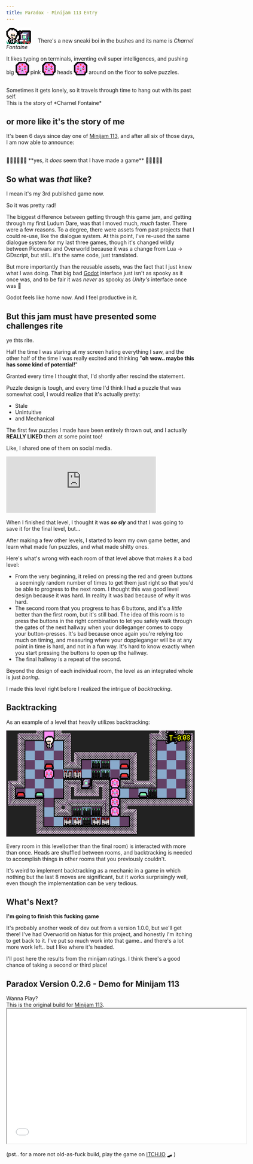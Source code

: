 ```yaml
---
title: Paradox - Minijam 113 Entry
---
```


<img src="/images/footer-paradox.gif" style="vertical-align: bottom; margin-right: 1em;" /> There's a new sneaki boi in the bushes and its name is *Charnel Fontaine*


It likes typing on terminals, inventing evil super intelligences, and pushing big <img src="/images/post-content/paradox-head.png" style="vertical-align: bottom;"/> pink <img src="/images/post-content/paradox-head.png" style="vertical-align: bottom;" /> heads <img src="/images/post-content/paradox-head.png" style="vertical-align: bottom;" /> around on the floor to solve puzzles. 

<br />

<div class="center">Sometimes it gets lonely, so it travels through time to hang out with its past self.</div>

<div class="center">This is the story of *Charnel Fontaine*</div>

## or more like it's the story of me

It's been 6 days since day one of <a href="https://itch.io/jam/mini-jam-113-final-boss">Minijam 113</a>, and after all six of those days, I am now able to announce: 

<br />
<div class="center">🌈✨🎉👯‍♀️🥳 **yes, it <em>does</em> seem that I have made a game** 🥳👯🎉✨🌈</div>

## So what was *that* like?

I mean it's my 3rd published game now. 

So it was pretty rad!

The biggest difference between getting through this game jam, and getting through my first Ludum Dare, was that I moved much, *much* faster. There were a few reasons. To a degree, there were assets from past projects that I could re-use, like the dialogue system. At this point, I've re-used the same dialogue system for my last three games, though it's changed wildly between Picowars and Overworld because it was a change from Lua -> GDscript, but still.. it's the same code, just translated. 

But more importantly than the reusable assets, was the fact that I just knew what I was doing. That big bad <a href="https://godotengine.org/">Godot</a> interface just isn't as spooky as it once was, and to be fair it was *never* as spooky as *Unity's* interface once was 🤮

Godot feels like home now. And I feel productive in it.


## But this jam must have presented some challenges rite

ye thts rite.

Half the time I was staring at my screen hating everything I saw, and the other half of the time I was really excited and thinking "**oh wow.. maybe this has some kind of potential!**"

Granted every time I thought that, I'd shortly after rescind the statement. 

Puzzle design is tough, and every time I'd think I had a puzzle that was somewhat cool, I would realize that it's actually pretty: 

* Stale
* Unintuitive
* and Mechanical

The first few puzzles I made have been entirely thrown out, and I actually **REALLY LIKED** them at some point too! 

Like, I shared one of them on social media. 

<iframe src="https://mastodon.gamedev.place/@Lambdanaut/108858748506309030/embed" class="mastodon-embed" style="max-width: 100%; border: 0" width="400" allowfullscreen="allowfullscreen"></iframe><script src="https://mastodon.gamedev.place/embed.js" async="async"></script>


When I finished that level, I thought it was ***so sly*** and that I was going to save it for the final level, but&hellip;

After making a few other levels, I started to learn my own game better, and learn what made fun puzzles, and what made shitty ones.

Here's what's wrong with each room of that level above that makes it a bad level:

* From the very beginning, it relied on pressing the red and green buttons a seemingly random number of times to get them just right so that you'd be able to progress to the next room. I thought this was good level design because it was hard. In reality it was bad because of *why* it was hard. 
* The second room that you progress to has 6 buttons, and it's a *little* better than the first room, but it's still bad. The idea of this room is to press the buttons in the right combination to let you safely walk through the gates of the next hallway when your dolleganger comes to copy your button-presses. It's bad because once again you're relying too much on timing, and measuring where your doppleganger will be at any point in time is hard, and not in a fun way. It's hard to know exactly when you start pressing the buttons to open up the hallway. 
* The final hallway is a repeat of the second. 

Beyond the design of each individual room, the level as an integrated whole is just *boring*.

I made this level right before I realized the intrigue of *backtracking*. 

## Backtracking

As an example of a level that heavily utilizes backtracking: 

<img src="/images/post-content/paradox-backtracking-example.png" alt="screenshot of a level in Paradox with signifiant backtracking" />

Every room in this level(other than the final room) is interacted with more than once. Heads are shuffled between rooms, and backtracking is needed to accomplish things in other rooms that you previously couldn't. 

It's weird to implement backtracking as a mechanic in a game in which nothing but the last 8 moves are significant, but it works surprisingly well, even though the implementation can be very tedious.


## What's Next?

**I'm going to finish this fucking game**

It's probably another week of dev out from a version 1.0.0, but we'll get there! I've had Overworld on hiatus for this project, and honestly I'm itching to get back to it. I've put so much work into that game.. and there's a lot more work left.. but I like where it's headed. 

I'll post here the results from the minijam ratings. I think there's a good chance of taking a second or third place! 


## Paradox Version 0.2.6 - Demo for Minijam 113

<div class="center">Wanna Play? <br />This is the original build for <a href="https://itch.io/jam/mini-jam-113-final-boss">Minijam 113</a>.</div>

<div class="center">
 <iframe src="/games/paradox-demo-1/index.html" width=640 height=360></iframe> 

 (pst.. for a more not <span class='rainbow-text-loop'>old-as-fuck</span> build, play the game on <a href="https://lambdanaut.itch.io/paradox" class="rainbow-text-loop">ITCH.IO</a> 🛹 )

</div>

